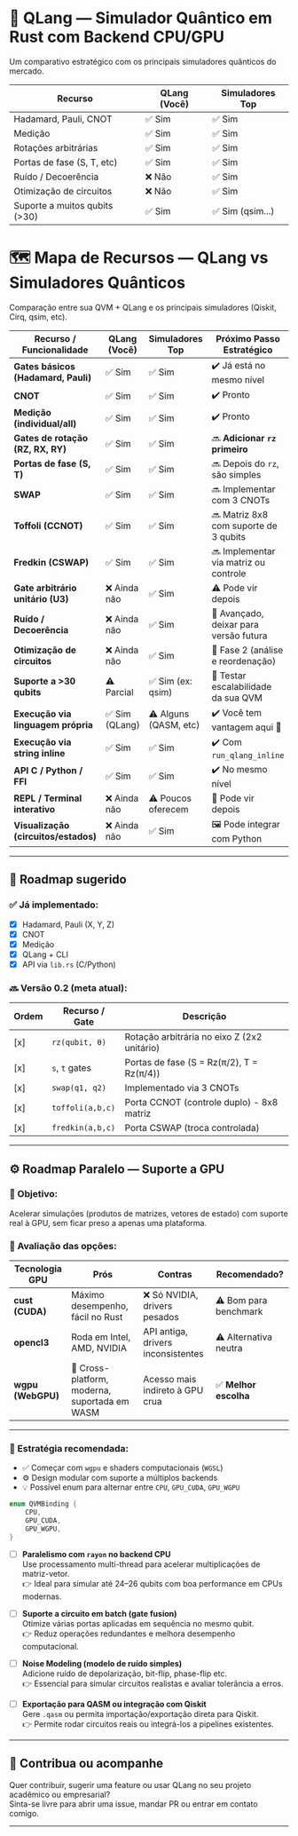 # 🧠 QLang — Simulador Quântico em Rust com Backend CPU/GPU

Um comparativo estratégico com os principais simuladores quânticos do mercado.

| Recurso                       | QLang (Você) | Simuladores Top  |
| ----------------------------- | ------------ | ---------------- |
| Hadamard, Pauli, CNOT         | ✅ Sim       | ✅ Sim           |
| Medição                       | ✅ Sim       | ✅ Sim           |
| Rotações arbitrárias          | ✅ Sim       | ✅ Sim           |
| Portas de fase (S, T, etc)    | ✅ Sim       | ✅ Sim           |
| Ruído / Decoerência           | ❌ Não       | ✅ Sim           |
| Otimização de circuitos       | ❌ Não       | ✅ Sim           |
| Suporte a muitos qubits (>30) | ✅ Sim       | ✅ Sim (qsim...) |

# 🗺️ Mapa de Recursos — QLang vs Simuladores Quânticos

Comparação entre sua QVM + QLang e os principais simuladores (Qiskit, Cirq, qsim, etc).

| Recurso / Funcionalidade             | QLang (Você)   | Simuladores Top       | Próximo Passo Estratégico              |
| ------------------------------------ | -------------- | --------------------- | -------------------------------------- |
| **Gates básicos (Hadamard, Pauli)**  | ✅ Sim         | ✅ Sim                | ✔️ Já está no mesmo nível              |
| **CNOT**                             | ✅ Sim         | ✅ Sim                | ✔️ Pronto                              |
| **Medição (individual/all)**         | ✅ Sim         | ✅ Sim                | ✔️ Pronto                              |
| **Gates de rotação (RZ, RX, RY)**    | ✅ Sim         | ✅ Sim                | 🔜 **Adicionar `rz` primeiro**         |
| **Portas de fase (S, T)**            | ✅ Sim         | ✅ Sim                | 🔜 Depois do `rz`, são simples         |
| **SWAP**                             | ✅ Sim         | ✅ Sim                | 🔜 Implementar com 3 CNOTs             |
| **Toffoli (CCNOT)**                  | ✅ Sim         | ✅ Sim                | 🔜 Matriz 8x8 com suporte de 3 qubits  |
| **Fredkin (CSWAP)**                  | ✅ Sim         | ✅ Sim                | 🔜 Implementar via matriz ou controle  |
| **Gate arbitrário unitário (U3)**    | ❌ Ainda não   | ✅ Sim                | ⚠️ Pode vir depois                     |
| **Ruído / Decoerência**              | ❌ Ainda não   | ✅ Sim                | 🚧 Avançado, deixar para versão futura |
| **Otimização de circuitos**          | ❌ Ainda não   | ✅ Sim                | 🧠 Fase 2 (análise e reordenação)      |
| **Suporte a >30 qubits**             | ⚠️ Parcial     | ✅ Sim (ex: qsim)     | 🔬 Testar escalabilidade da sua QVM    |
| **Execução via linguagem própria**   | ✅ Sim (QLang) | ⚠️ Alguns (QASM, etc) | ✔️ Você tem vantagem aqui 💎           |
| **Execução via string inline**       | ✅ Sim         | ✅ Sim                | ✔️ Com `run_qlang_inline`              |
| **API C / Python / FFI**             | ✅ Sim         | ✅ Sim                | ✔️ No mesmo nível                      |
| **REPL / Terminal interativo**       | ❌ Ainda não   | ⚠️ Poucos oferecem    | 🧪 Pode vir depois                     |
| **Visualização (circuitos/estados)** | ❌ Ainda não   | ✅ Sim                | 🖼️ Pode integrar com Python            |

---

## 🎯 Roadmap sugerido

### ✅ Já implementado:

- [x] Hadamard, Pauli (X, Y, Z)
- [x] CNOT
- [x] Medição
- [x] QLang + CLI
- [x] API via `lib.rs` (C/Python)

### 🔜 Versão 0.2 (meta atual):

| Ordem | Recurso / Gate   | Descrição                                   |
| ----- | ---------------- | ------------------------------------------- |
| [x]   | `rz(qubit, θ)`   | Rotação arbitrária no eixo Z (2x2 unitário) |
| [x]   | `s`, `t` gates   | Portas de fase (S = Rz(π/2), T = Rz(π/4))   |
| [x]   | `swap(q1, q2)`   | Implementado via 3 CNOTs                    |
| [x]   | `toffoli(a,b,c)` | Porta CCNOT (controle duplo) - 8x8 matriz   |
| [x]   | `fredkin(a,b,c)` | Porta CSWAP (troca controlada)              |

---

## ⚙️ Roadmap Paralelo — Suporte a GPU

### 🎯 Objetivo:

Acelerar simulações (produtos de matrizes, vetores de estado) com suporte real à GPU, sem ficar preso a apenas uma plataforma.

### 🧠 Avaliação das opções:

| Tecnologia GPU    | Prós                                          | Contras                            | Recomendado?          |
| ----------------- | --------------------------------------------- | ---------------------------------- | --------------------- |
| **cust (CUDA)**   | Máximo desempenho, fácil no Rust              | ❌ Só NVIDIA, drivers pesados      | ⚠️ Bom para benchmark |
| **opencl3**       | Roda em Intel, AMD, NVIDIA                    | API antiga, drivers inconsistentes | ⚠️ Alternativa neutra |
| **wgpu (WebGPU)** | 🚀 Cross-platform, moderna, suportada em WASM | Acesso mais indireto à GPU crua    | ✅ **Melhor escolha** |

---

### 🚀 Estratégia recomendada:

- ✅ Começar com `wgpu` e shaders computacionais (`WGSL`)
- ⚙️ Design modular com suporte a múltiplos backends
- 💡 Possível enum para alternar entre `CPU`, `GPU_CUDA`, `GPU_WGPU`

```rust
enum QVMBinding {
    CPU,
    GPU_CUDA,
    GPU_WGPU,
}
```

- [ ] **Paralelismo com `rayon` no backend CPU**  
       Use processamento multi-thread para acelerar multiplicações de matriz-vetor.  
       👉 Ideal para simular até 24–26 qubits com boa performance em CPUs modernas.

- [ ] **Suporte a circuito em batch (gate fusion)**  
       Otimize várias portas aplicadas em sequência no mesmo qubit.  
       👉 Reduz operações redundantes e melhora desempenho computacional.

- [ ] **Noise Modeling (modelo de ruído simples)**  
       Adicione ruído de depolarização, bit-flip, phase-flip etc.  
       👉 Essencial para simular circuitos realistas e avaliar tolerância a erros.

- [ ] **Exportação para QASM ou integração com Qiskit**  
       Gere `.qasm` ou permita importação/exportação direta para Qiskit.  
       👉 Permite rodar circuitos reais ou integrá-los a pipelines existentes.

---

## 🤝 Contribua ou acompanhe

Quer contribuir, sugerir uma feature ou usar QLang no seu projeto acadêmico ou empresarial?  
Sinta-se livre para abrir uma issue, mandar PR ou entrar em contato comigo.

---
